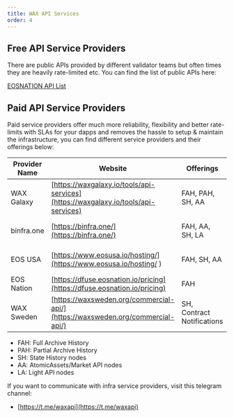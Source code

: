 ```yaml
---
title: WAX API Services
order: 4
---
```


## Free API Service Providers

There are public APIs provided by different validator teams but often times they are heavily rate-limited etc. You can find the list of public APIs here:

[EOSNATION API List](https://validate.eosnation.io/wax/reports/endpoints.html)

## Paid API Service Providers

Paid service providers offer much more reliability, flexibility and better rate-limits with SLAs for your dapps and removes the hassle to setup & maintain the infrastructure, you can find different service providers and their offerings below:

| Provider Name | Website                                 | Offerings                  | Offerings Type                               | Contact Information                                                  |
| ------------- | --------------------------------------- | -------------------------- | -------------------------------------------- | -------------------------------------------------------------------- |
| WAX Galaxy    | [https://waxgalaxy.io/tools/api-services](https://waxgalaxy.io/tools/api-services) | FAH, PAH, SH, AA           | Dedicated Servers, API Metered Subscriptions | contact@waxgalaxy.io, Telegram ID: @sukeshtedla                      |
| binfra.one    | [https://binfra.one/](https://binfra.one/)                     | FAH, AA, SH, LA            | Dedicated and Shared Servers                 | https://t.me/cc32d9                                                  |
| EOS USA       | [https://www.eosusa.io/hosting/](https://www.eosusa.io/hosting/ )         | FAH, SH, AA                | Dedicated Servers                            | https://www.eosusa.io/hosting/, Telegram ID: @EOSUSA_Michael         |
| EOS Nation    | [https://dfuse.eosnation.io/pricing](https://dfuse.eosnation.io/pricing)      | FAH                        | API Metered Subscriptions                    | [info@eosnation.io](mailto:info@eosnation.io), Telegram ID: @mdarwin |
| WAX Sweden    | [https://waxsweden.org/commercial-api/](https://waxsweden.org/commercial-api/)   | SH, Contract Notifications | Dedicated Servers                            | https://t.me/eossweden                                               |

- FAH: Full Archive History
- PAH: Partial Archive History
- SH: State History nodes
- AA: AtomicAssets/Market API nodes
- LA: Light API nodes

If you want to communicate with infra service providers, visit this telegram channel:

- [https://t.me/waxapi](https://t.me/waxapi)
